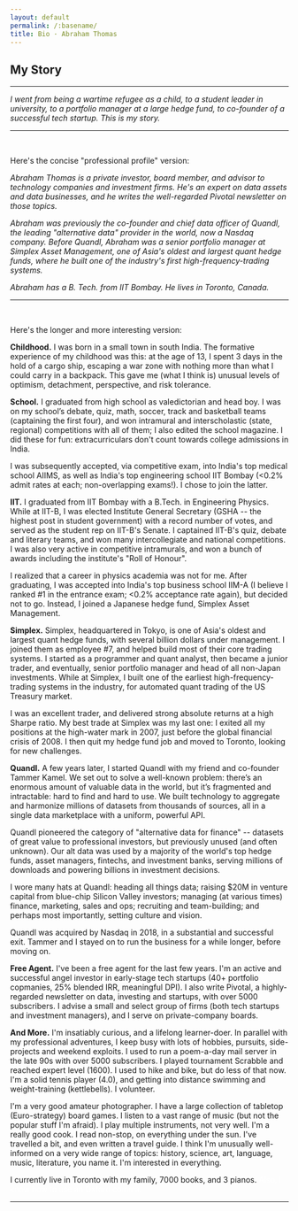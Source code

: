 ```yaml
---
layout: default
permalink: /:basename/
title: Bio · Abraham Thomas
---
```

## My Story

----

*I went from being a wartime refugee as a child, to a student leader in university, to a portfolio manager at a large hedge fund, to co-founder of a successful tech startup.  This is my story.*

---

<br/>

Here's the concise "professional profile" version:

<i>
Abraham Thomas is a private investor, board member, and advisor to technology companies and investment firms.  He's an expert on data assets and data businesses, and he writes the well-regarded Pivotal newsletter on those topics.  

Abraham was previously the co-founder and chief data officer of Quandl, the leading "alternative data" provider in the world, now a Nasdaq company.  Before Quandl, Abraham was a senior portfolio manager at Simplex Asset Management, one of Asia's oldest and largest quant hedge funds, where he built one of the industry's first high-frequency-trading systems.  

Abraham has a B. Tech. from IIT Bombay.  He lives in Toronto, Canada.
</i>

---

<br/>

Here's the longer and more interesting version:

**Childhood.** I was born in a small town in south India.  The formative experience of my childhood was this: at the age of 13, I spent 3 days in the hold of a cargo ship, escaping a war zone with nothing more than what I could carry in a backpack.  This gave me (what I think is) unusual levels of optimism, detachment, perspective, and risk tolerance.

**School.** I graduated from high school as valedictorian and head boy.  I was on my school’s debate, quiz, math, soccer, track and basketball teams (captaining the first four), and won intramural and interscholastic (state, regional) competitions with all of them; I also edited the school magazine.  I did these for fun: extracurriculars don't count towards college admissions in India.

I was subsequently accepted, via competitive exam, into India's top medical school AIIMS, as well as India's top engineering school IIT Bombay (<0.2% admit rates at each; non-overlapping exams!).  I chose to join the latter.

**IIT.** I graduated from IIT Bombay with a B.Tech. in Engineering Physics.  While at IIT-B, I was elected Institute General Secretary (GSHA -- the highest post in student government) with a record number of votes, and served as the student rep on IIT-B's Senate. I captained IIT-B's quiz, debate and literary teams, and won many intercollegiate and national competitions. I was also very active in competitive intramurals, and won a bunch of awards including the institute's "Roll of Honour".

I realized that a career in physics academia was not for me.  After graduating, I was accepted into India's top business school IIM-A (I believe I ranked #1 in the entrance exam; <0.2% acceptance rate again), but decided not to go.  Instead, I joined a Japanese hedge fund, Simplex Asset Management.

**Simplex.** Simplex, headquartered in Tokyo, is one of Asia's oldest and largest quant hedge funds, with several billion dollars under management.  I joined them as employee #7, and helped build most of their core trading systems.  I started as a programmer and quant analyst, then became a junior trader, and eventually, senior portfolio manager and head of all non-Japan investments.  While at Simplex, I built one of the earliest high-frequency-trading systems in the industry, for automated quant trading of the US Treasury market. 

I was an excellent trader, and delivered strong absolute returns at a high Sharpe ratio.  My best trade at Simplex was my last one: I exited all my positions at the high-water mark in 2007, just before the global financial crisis of 2008.  I then quit my hedge fund job and moved to Toronto, looking for new challenges.

**Quandl.** A few years later, I started Quandl with my friend and co-founder Tammer Kamel.  We set out to solve a well-known problem: there’s an enormous amount of valuable data in the world, but it’s fragmented and intractable: hard to find and hard to use.  We built technology to aggregate and harmonize millions of datasets from thousands of sources, all in a single data marketplace with a uniform, powerful API.

Quandl pioneered the category of "alternative data for finance" -- datasets of great value to professional investors, but previously unused (and often unknown).  Our alt data was used by a majority of the world's top hedge funds, asset managers, fintechs, and investment banks, serving millions of downloads and powering billions in investment decisions. 

I wore many hats at Quandl: heading all things data; raising $20M in venture capital from blue-chip Silicon Valley investors; managing (at various times) finance, marketing, sales and ops; recruiting and team-building; and perhaps most importantly, setting culture and vision.

Quandl was acquired by Nasdaq in 2018, in a substantial and successful exit.  Tammer and I stayed on to run the business for a while longer, before moving on.

**Free Agent.** I've been a free agent for the last few years.  I'm an active and successful angel investor in early-stage tech startups (40+ portfolio copmanies, 25% blended IRR, meaningful DPI).  I also write Pivotal, a highly-regarded newsletter on data, investing and startups, with over 5000 subscribers.  I advise a small and select group of firms (both tech startups and investment managers), and I serve on private-company boards.

**And More.**  I'm insatiably curious, and a lifelong learner-doer.  In parallel with my professional adventures, I keep busy with lots of hobbies, pursuits, side-projects and weekend exploits.  I used to run a poem-a-day mail server in the late 90s with over 5000 subscribers.  I played tournament Scrabble and reached expert level (1600).  I used to hike and bike, but do less of that now.  I'm a solid tennis player (4.0), and getting into distance swimming and weight-training (kettlebells).  I volunteer.

I'm a very good amateur photographer.  I have a large collection of tabletop (Euro-strategy) board games.  I listen to a vast range of music (but not the popular stuff I'm afraid).  I play multiple instruments, not very well.  I'm a really good cook.  I read non-stop, on everything under the sun.  I've travelled a bit, and even written a travel guide.  I think I'm unusually well-informed on a very wide range of topics: history, science, art, language, music, literature, you name it.  I'm interested in everything.

I currently live in Toronto with my family, 7000 books, and 3 pianos.  <span style="color: white;">Also, I know how to use an Oxford comma.</span>


----

<br/>
<br/>
<br/>


<!--
freshie of the year (cult)
insti roll of honour (cult)
hostel cult scroll

hostel lit secy
institute lit secy + best office bearer
gsha + senate rep

gymkhana constitution
campus internet

editor - technik, 2mn, binoc (x2), insight
organizer - quiz club, debate club, scrabble club

cg comp mood-i (x2)
deans rep tech fest
cl malhar (x2)

won lit trophy 4 years -- dominant
won debate trophy 3 of 4 years
won cult gc 2 of 4 years

won best script (paf) 4 years
won best paf 3 of 4 years
wrote, directed, voiced final year paf -- swept awards


won iitm main q (lone wolf), malhar main q, iitb main q
quiz summit (sid basu)
lots of other intercollegiate quiz, debate comps
also logic / alu comps, essays and cw

senior hostel teams: basky, track, soccer
insti team basky (declined)

cat topper
-->
